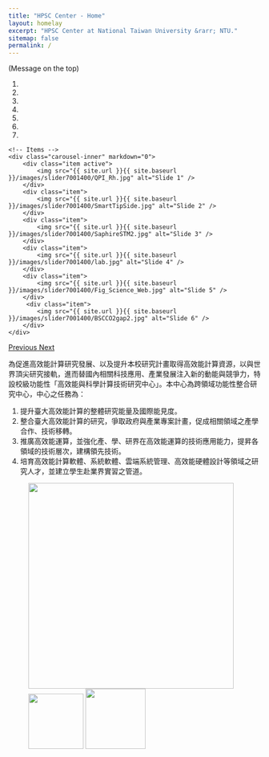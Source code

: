 ```yaml
---
title: "HPSC Center - Home"
layout: homelay
excerpt: "HPSC Center at National Taiwan University &rarr; NTU."
sitemap: false
permalink: /
---
```


(Message on the top)

<div markdown="0" id="carousel" class="carousel slide" data-ride="carousel" data-interval="4000" data-pause="hover" >
    <!-- Menu -->
    <ol class="carousel-indicators">
        <li data-target="#carousel" data-slide-to="0" class="active"></li>
        <li data-target="#carousel" data-slide-to="1"></li>
        <li data-target="#carousel" data-slide-to="2"></li>
        <li data-target="#carousel" data-slide-to="3"></li>
        <li data-target="#carousel" data-slide-to="4"></li>
        <li data-target="#carousel" data-slide-to="5"></li>
        <li data-target="#carousel" data-slide-to="6"></li>
    </ol>

    <!-- Items -->
    <div class="carousel-inner" markdown="0">
        <div class="item active">
            <img src="{{ site.url }}{{ site.baseurl }}/images/slider7001400/QPI_Rh.jpg" alt="Slide 1" />
        </div>
        <div class="item">
            <img src="{{ site.url }}{{ site.baseurl }}/images/slider7001400/SmartTipSide.jpg" alt="Slide 2" />
        </div>
        <div class="item">
            <img src="{{ site.url }}{{ site.baseurl }}/images/slider7001400/SaphireSTM2.jpg" alt="Slide 3" />
        </div>
        <div class="item">
            <img src="{{ site.url }}{{ site.baseurl }}/images/slider7001400/lab.jpg" alt="Slide 4" />
        </div>
        <div class="item">
            <img src="{{ site.url }}{{ site.baseurl }}/images/slider7001400/Fig_Science_Web.jpg" alt="Slide 5" />
        </div>       
         <div class="item">
            <img src="{{ site.url }}{{ site.baseurl }}/images/slider7001400/BSCCO2gap2.jpg" alt="Slide 6" />
        </div>
    </div>
  <a class="left carousel-control" href="#carousel" role="button" data-slide="prev">
    <span class="glyphicon glyphicon-chevron-left" aria-hidden="true"></span>
    <span class="sr-only">Previous</span>
  </a>
  <a class="right carousel-control" href="#carousel" role="button" data-slide="next">
    <span class="glyphicon glyphicon-chevron-right" aria-hidden="true"></span>
    <span class="sr-only">Next</span>
  </a>
</div>

為促進高效能計算研究發展、以及提升本校研究計畫取得高效能計算資源，以與世界頂尖研究接軌，進而替國內相關科技應用、產業發展注入新的動能與競爭力，特設校級功能性「高效能與科學計算技術研究中心」。本中心為跨領域功能性整合研究中心，中心之任務為：

<ol>
 <li> 提升臺大高效能計算的整體研究能量及國際能見度。 </li>
 <li> 整合臺大高效能計算的研究，爭取政府與產業專案計畫，促成相關領域之產學合作、技術移轉。</li>
 <li> 推廣高效能運算，並強化產、學、研界在高效能運算的技術應用能力，提昇各領域的技術層次，建構領先技術。</li>
 <li> 培育高效能計算軟體、系統軟體、雲端系統管理、高效能硬體設計等領域之研究人才，並建立學生赴業界實習之管道。</li>
</ol>

<figure class="fourth">
  <img src="{{ site.url }}{{ site.baseurl }}/images/logopic/nstc_logo.png" style="width: 410px">
  <img src="{{ site.url }}{{ site.baseurl }}/images/logopic/ntu_logos.png" style="width: 110px">
  <img src="{{ site.url }}{{ site.baseurl }}/images/logopic/HPSC.png" style="width: 120px">
</figure>
